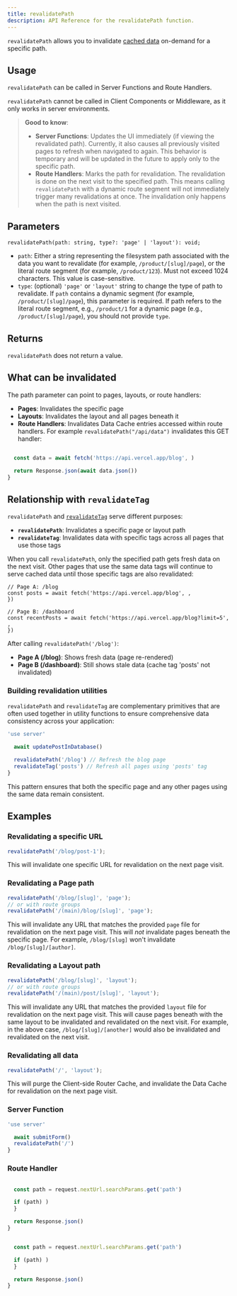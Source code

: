 ```yaml
---
title: revalidatePath
description: API Reference for the revalidatePath function.
---
```


`revalidatePath` allows you to invalidate [cached data](/docs/app/guides/caching) on-demand for a specific path.

## Usage

`revalidatePath` can be called in Server Functions and Route Handlers.

`revalidatePath` cannot be called in Client Components or Middleware, as it only works in server environments.

> **Good to know**:
>
> - **Server Functions**: Updates the UI immediately (if viewing the revalidated path). Currently, it also causes all previously visited pages to refresh when navigated to again. This behavior is temporary and will be updated in the future to apply only to the specific path.
> - **Route Handlers**: Marks the path for revalidation. The revalidation is done on the next visit to the specified path. This means calling `revalidatePath` with a dynamic route segment will not immediately trigger many revalidations at once. The invalidation only happens when the path is next visited.

## Parameters

```tsx
revalidatePath(path: string, type?: 'page' | 'layout'): void;
```

- `path`: Either a string representing the filesystem path associated with the data you want to revalidate (for example, `/product/[slug]/page`), or the literal route segment (for example, `/product/123`). Must not exceed 1024 characters. This value is case-sensitive.
- `type`: (optional) `'page'` or `'layout'` string to change the type of path to revalidate. If `path` contains a dynamic segment (for example, `/product/[slug]/page`), this parameter is required. If path refers to the literal route segment, e.g., `/product/1` for a dynamic page (e.g., `/product/[slug]/page`), you should not provide `type`.

## Returns

`revalidatePath` does not return a value.

## What can be invalidated

The path parameter can point to pages, layouts, or route handlers:

- **Pages**: Invalidates the specific page
- **Layouts**: Invalidates the layout and all pages beneath it
- **Route Handlers**: Invalidates Data Cache entries accessed within route handlers. For example `revalidatePath("/api/data")` invalidates this GET handler:

```ts filename="app/api/data/route.ts"

  const data = await fetch('https://api.vercel.app/blog', )

  return Response.json(await data.json())
}
```

## Relationship with `revalidateTag`

`revalidatePath` and [`revalidateTag`](/docs/app/api-reference/functions/revalidateTag) serve different purposes:

- **`revalidatePath`**: Invalidates a specific page or layout path
- **`revalidateTag`**: Invalidates data with specific tags across all pages that use those tags

When you call `revalidatePath`, only the specified path gets fresh data on the next visit. Other pages that use the same data tags will continue to serve cached data until those specific tags are also revalidated:

```tsx
// Page A: /blog
const posts = await fetch('https://api.vercel.app/blog', ,
})

// Page B: /dashboard
const recentPosts = await fetch('https://api.vercel.app/blog?limit=5', ,
})
```

After calling `revalidatePath('/blog')`:

- **Page A (/blog)**: Shows fresh data (page re-rendered)
- **Page B (/dashboard)**: Still shows stale data (cache tag 'posts' not invalidated)

### Building revalidation utilities

`revalidatePath` and `revalidateTag` are complementary primitives that are often used together in utility functions to ensure comprehensive data consistency across your application:

```ts
'use server'

  await updatePostInDatabase()

  revalidatePath('/blog') // Refresh the blog page
  revalidateTag('posts') // Refresh all pages using 'posts' tag
}
```

This pattern ensures that both the specific page and any other pages using the same data remain consistent.

## Examples

### Revalidating a specific URL

```ts
revalidatePath('/blog/post-1');
```

This will invalidate one specific URL for revalidation on the next page visit.

### Revalidating a Page path

```ts
revalidatePath('/blog/[slug]', 'page');
// or with route groups
revalidatePath('/(main)/blog/[slug]', 'page');
```

This will invalidate any URL that matches the provided `page` file for revalidation on the next page visit. This will _not_ invalidate pages beneath the specific page. For example, `/blog/[slug]` won't invalidate `/blog/[slug]/[author]`.

### Revalidating a Layout path

```ts
revalidatePath('/blog/[slug]', 'layout');
// or with route groups
revalidatePath('/(main)/post/[slug]', 'layout');
```

This will invalidate any URL that matches the provided `layout` file for revalidation on the next page visit. This will cause pages beneath with the same layout to be invalidated and revalidated on the next visit. For example, in the above case, `/blog/[slug]/[another]` would also be invalidated and revalidated on the next visit.

### Revalidating all data

```ts
revalidatePath('/', 'layout');
```

This will purge the Client-side Router Cache, and invalidate the Data Cache for revalidation on the next page visit.

### Server Function

```ts filename="app/actions.ts" switcher
'use server'

  await submitForm()
  revalidatePath('/')
}
```

### Route Handler

```ts filename="app/api/revalidate/route.ts" switcher

  const path = request.nextUrl.searchParams.get('path')

  if (path) )
  }

  return Response.json()
}
```

```js filename="app/api/revalidate/route.js" switcher

  const path = request.nextUrl.searchParams.get('path')

  if (path) )
  }

  return Response.json()
}
```
